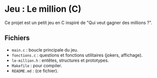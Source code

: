 # Jeu : Le million (C)

Ce projet est un petit jeu en C inspiré de "Qui veut gagner des millions ?".

## Fichiers
- `main.c` : boucle principale du jeu.
- `fonctions.c` : questions et fonctions utilitaires (jokers, affichage).
- `le-million.h` : entêtes, structures et prototypes.
- `Makefile` : pour compiler.
- `README.md` : (ce fichier).

